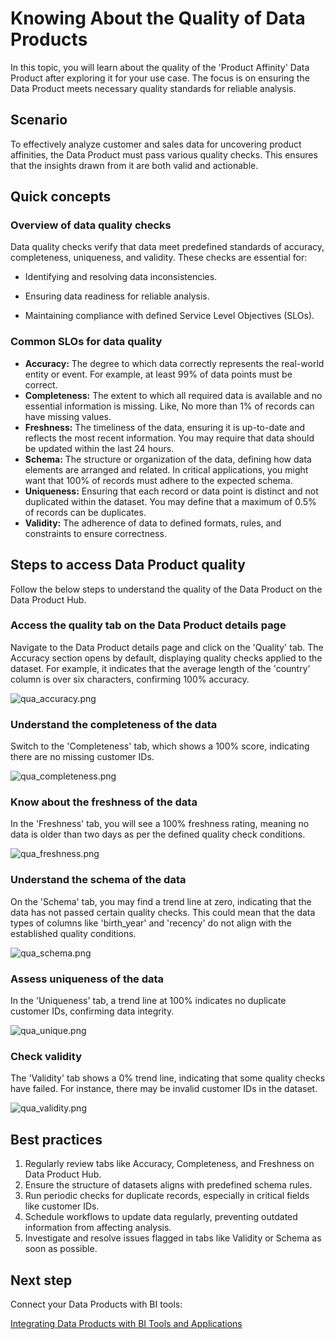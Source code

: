 # Knowing About the Quality of Data Products

In this topic, you will learn about the quality of the 'Product Affinity' Data Product after exploring it for your use case. The focus is on ensuring the Data Product meets necessary quality standards for reliable analysis.

## Scenario

To effectively analyze customer and sales data for uncovering product affinities, the Data Product must pass various quality checks. This ensures that the insights drawn from it are both valid and actionable.

## Quick concepts

### **Overview of data quality checks**

Data quality checks verify that data meet predefined standards of accuracy, completeness, uniqueness, and validity. These checks are essential for:

- Identifying and resolving data inconsistencies.

- Ensuring data readiness for reliable analysis.

- Maintaining compliance with defined Service Level Objectives (SLOs).

### **Common SLOs for data quality**

- **Accuracy:** The degree to which data correctly represents the real-world entity or event. For example, at least 99% of data points must be correct.
- **Completeness:** The extent to which all required data is available and no essential information is missing. Like, No more than 1% of records can have missing values.
- **Freshness:** The timeliness of the data, ensuring it is up-to-date and reflects the most recent information. You may require that data should be updated within the last 24 hours.
- **Schema:** The structure or organization of the data, defining how data elements are arranged and related. In critical applications, you might want that 100% of records must adhere to the expected schema.
- **Uniqueness:** Ensuring that each record or data point is distinct and not duplicated within the dataset. You may define that a maximum of 0.5% of records can be duplicates.
- **Validity:** The adherence of data to defined formats, rules, and constraints to ensure correctness.

## Steps to access Data Product quality

Follow the below steps to understand the quality of the Data Product on the Data Product Hub.

### **Access the quality tab on the Data Product details page**
    
Navigate to the Data Product details page and click on the 'Quality' tab. The Accuracy section opens by default, displaying quality checks applied to the dataset. For example, it indicates that the average length of the 'country' column is over six characters, confirming 100% accuracy.
    
![qua_accuracy.png](/learn_new/dp_consumer_learn_track/dp_quality/qua_accuracy.png)
    
### **Understand the completeness of the data**
    
Switch to the 'Completeness' tab, which shows a 100% score, indicating there are no missing customer IDs.
    
![qua_completeness.png](/learn_new/dp_consumer_learn_track/dp_quality/qua_completeness.png)
    
### **Know about the freshness of the data**
    
In the 'Freshness' tab, you will see a 100% freshness rating, meaning no data is older than two days as per the defined quality check conditions.
    
![qua_freshness.png](/learn_new/dp_consumer_learn_track/dp_quality/qua_freshness.png)
    
### **Understand the schema of the data**
    
On the 'Schema' tab, you may find a trend line at zero, indicating that the data has not passed certain quality checks. This could mean that the data types of columns like 'birth_year' and 'recency' do not align with the established quality conditions.
    
![qua_schema.png](/learn_new/dp_consumer_learn_track/dp_quality/qua_schema.png)
    
### **Assess uniqueness of the data**
    
In the 'Uniqueness' tab, a trend line at 100% indicates no duplicate customer IDs, confirming data integrity.
    
![qua_unique.png](/learn_new/dp_consumer_learn_track/dp_quality/qua_unique.png)
    
### **Check validity**
    
The 'Validity' tab shows a 0% trend line, indicating that some quality checks have failed. For instance, there may be invalid customer IDs in the dataset.
    
![qua_validity.png](/learn_new/dp_consumer_learn_track/dp_quality/qua_validity.png)

## Best practices

1. Regularly review tabs like Accuracy, Completeness, and Freshness on Data Product Hub.
2. Ensure the structure of datasets aligns with predefined schema rules.
3. Run periodic checks for duplicate records, especially in critical fields like customer IDs.
4. Schedule workflows to update data regularly, preventing outdated information from affecting analysis.
5. Investigate and resolve issues flagged in tabs like Validity or Schema as soon as possible.

## Next step

Connect your Data Products with BI tools:

[Integrating Data Products with BI Tools and Applications](/learn_new/dp_consumer_learn_track/integrate_bi_tools/)